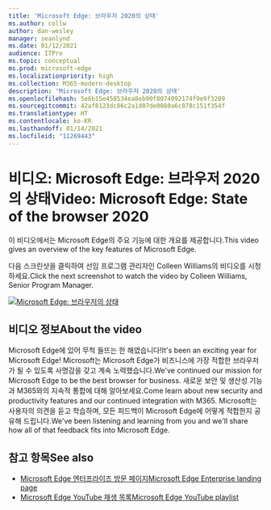 ```yaml
---
title: 'Microsoft Edge: 브라우저 2020의 상태'
ms.author: collw
author: dan-wesley
manager: seanlynd
ms.date: 01/12/2021
audience: ITPro
ms.topic: conceptual
ms.prod: microsoft-edge
ms.localizationpriority: high
ms.collection: M365-modern-desktop
description: 'Microsoft Edge: 브라우저 2020의 상태'
ms.openlocfilehash: 5e6b15e458534ea8eb90f8074092174f9e9f3209
ms.sourcegitcommit: 42af8123dc86c2a1d07de0080a6c878c151f354f
ms.translationtype: HT
ms.contentlocale: ko-KR
ms.lasthandoff: 01/14/2021
ms.locfileid: "11269443"
---
```

# <span data-ttu-id="689de-103">비디오: Microsoft Edge: 브라우저 2020의 상태</span><span class="sxs-lookup"><span data-stu-id="689de-103">Video: Microsoft Edge: State of the browser 2020</span></span>

<span data-ttu-id="689de-104">이 비디오에서는 Microsoft Edge의 주요 기능에 대한 개요를 제공합니다.</span><span class="sxs-lookup"><span data-stu-id="689de-104">This video gives an overview of the key features of Microsoft Edge.</span></span>

<span data-ttu-id="689de-105">다음 스크린샷을 클릭하여 선임 프로그램 관리자인 Colleen Williams의 비디오를 시청하세요.</span><span class="sxs-lookup"><span data-stu-id="689de-105">Click the next screenshot to watch the video by Colleen Williams, Senior Program Manager.</span></span>

[![Microsoft Edge: 브라우저의 상태](media/microsoft-edge-video-state-of-browser/0.png)](http://www.youtube.com/watch?v=ajdoE4wmzV0 "Microsoft Edge - State of the browser 2020")

## <span data-ttu-id="689de-107">비디오 정보</span><span class="sxs-lookup"><span data-stu-id="689de-107">About the video</span></span>

<span data-ttu-id="689de-108">Microsoft Edge에 있어 무척 들뜨는 한 해였습니다!</span><span class="sxs-lookup"><span data-stu-id="689de-108">It's been an exciting year for Microsoft Edge!</span></span> <span data-ttu-id="689de-109">Microsoft는 Microsoft Edge가 비즈니스에 가장 적합한 브라우저가 될 수 있도록 사명감을 갖고 계속 노력했습니다.</span><span class="sxs-lookup"><span data-stu-id="689de-109">We've continued our mission for Microsoft Edge to be the best browser for business.</span></span> <span data-ttu-id="689de-110">새로운 보안 및 생산성 기능과 M365와의 지속적 통합에 대해 알아보세요.</span><span class="sxs-lookup"><span data-stu-id="689de-110">Come learn about new security and productivity features and our continued integration with M365.</span></span> <span data-ttu-id="689de-111">Microsoft는 사용자의 의견을 듣고 학습하며, 모든 피드백이 Microsoft Edge에 어떻게 적합한지 공유해 드립니다.</span><span class="sxs-lookup"><span data-stu-id="689de-111">We've been listening and learning from you and we'll share how all of that feedback fits into Microsoft Edge.</span></span>

## <span data-ttu-id="689de-112">참고 항목</span><span class="sxs-lookup"><span data-stu-id="689de-112">See also</span></span>

- [<span data-ttu-id="689de-113">Microsoft Edge 엔터프라이즈 방문 페이지</span><span class="sxs-lookup"><span data-stu-id="689de-113">Microsoft Edge Enterprise landing page</span></span>](https://aka.ms/EdgeEnterprise)
- [<span data-ttu-id="689de-114">Microsoft Edge YouTube 재생 목록</span><span class="sxs-lookup"><span data-stu-id="689de-114">Microsoft Edge YouTube playlist</span></span>](https://www.youtube.com/playlist?list=PLXtHYVsvn_b-uXh1tMeYpT-0iD8tD3tFy)